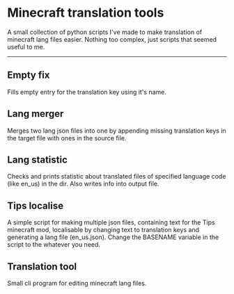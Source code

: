# Minecraft translation tools

A small collection of python scripts I've made to make translation of minecraft lang files easier. Nothing too complex, just scripts that seemed useful to me.

---
## Empty fix
Fills empty entry for the translation key using it's name.

## Lang merger
Merges two lang json files into one by appending missing translation keys in the target file with ones in the source file.

## Lang statistic
Checks and prints statistic about translated files of specified language code (like en_us) in the dir. Also writes info into output file.

## Tips localise
A simple script for making multiple json files, containing text for the Tips minecraft mod, localisable by changing text to translation keys and generating a lang file (en_us.json). Change the BASENAME variable in the script to the whatever you need.

## Translation tool
Small cli program for editing minecraft lang files.
